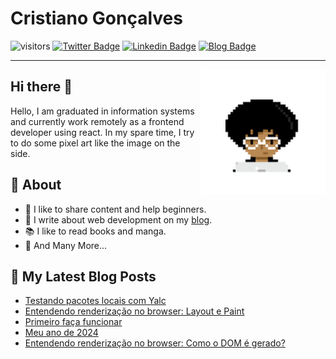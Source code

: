 
# Cristiano Gonçalves
![visitors](https://visitor-badge.laobi.icu/badge?page_id=crisgon)
[![Twitter Badge](https://img.shields.io/badge/-@Gonkristiano-1ca0f1?style=flat-square&labelColor=1ca0f1&logo=twitter&logoColor=white&link=https://twitter.com/cristiano-gonçalves)](https://twitter.com/Gonkristiano) [![Linkedin Badge](https://img.shields.io/badge/cristiano-gon%C3%A7alves-blue?style=flat-square&logo=Linkedin&logoColor=white&link=https://www.linkedin.com/in/cristiano-gon%C3%A7alves/)](https://www.linkedin.com/in/cristiano-gonçalves/) 
[![Blog Badge](https://img.shields.io/badge/Site-cristiano.dev-red)](https://cristiano.dev/)
<!---[![Twitch Badge](https://img.shields.io/badge/Lives-Twitch-blueviolet)](https://www.twitch.tv/cristiano_gon)
 [![Gmail Badge](https://img.shields.io/badge/-kristiano.gon@gmail.com-c14438?style=flat-square&logo=Gmail&logoColor=white&link=mailto:kristiano.gon@gmail.com)](mailto:kristiano.gon@gmail.com)-->

---
<img align='right' src='https://raw.githubusercontent.com/crisgon/crisgon/master/cristiano.png' width='200"'>

## Hi there 👋           
Hello, I am graduated in information systems and currently work remotely as a frontend developer using react. In my spare time, I try to do some pixel art like the image on the side.

## 🧐 About
- 😬 I like to share content and help beginners.
- 📖 I write about web development on my [blog](https://www.crisgon.dev/blog).
- 📚 I like to read books and manga.
- 🔁 And Many More...
<!---- 📺 I am currently one of the organizers of the [Love Bits](https://linktr.ee/love_bits) meetup.-->
<!----- 🎨 I do some pixel arts and post on my [twitter](https://twitter.com/Gonkristiano) and [instagram](https://t.co/09C4BM74kU?amp=1 "https://www.instagram.com/p1xel_dust/").-->


## 🚀 My Latest Blog Posts

<!-- BLOG:START -->
- [Testando pacotes locais com Yalc](https://www.cristiano.dev/blog/2025-07-27-testando-pacotes-locais-com-yalc)
- [Entendendo renderização no browser: Layout e Paint](https://www.cristiano.dev/blog/2025-02-20-processo-renderizacao-no-browser-layout-paint)
- [Primeiro faça funcionar](https://www.cristiano.dev/blog/2025-01-27-primeiro-faca-funcionar)
- [Meu ano de 2024](https://www.cristiano.dev/blog/2024-12-26-meu-ano-de-2024)
- [Entendendo renderização no browser: Como o DOM é gerado?](https://www.cristiano.dev/blog/2024-09-26-processo-renderizacao-no-browser-como-o-dom-e-gerado)
<!-- BLOG:END -->


<!--  ## 📈 My Github Stats

<a href="http://www.github.com/crisgon"><img src="https://github-readme-streak-stats.herokuapp.com/?user=crisgon&stroke=ffffff&background=1c1917&ring=e74c3c&fire=e74c3c&currStreakNum=ffffff&currStreakLabel=e74c3c&sideNums=ffffff&sideLabels=ffffff&dates=ffffff&hide_border=true" /></a>

<!---<a href="http://www.github.com/crisgon"><img src="https://github-readme-stats.vercel.app/api?username=crisgon&show_icons=true&hide=&count_private=true&title_color=fff&text_color=ffffff&icon_color=e74c3c&bg_color=e74c3c&hide_border=true&show_icons=true" alt="crisgon's GitHub stats" /></a>
-->

<!-- ## 🗃️ My Top Languages 

<a href="https://github.com/crisgon" align="left"><img src="https://github-readme-stats.vercel.app/api/top-langs/?username=crisgon&langs_count=10&title_color=0891b2&text_color=ffffff&icon_color=0891b2&bg_color=1c1917&hide_border=true&locale=en&custom_title=Top%20%Languages" alt="Top Languages" /></a> -->

